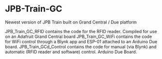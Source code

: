 # JPB-Train-GC
Newest version of JPB Train built on Grand Central / Due platform

JPB_Train_GC_RFID contains the code for the RFID reader.  Compiled for use on an Adafruit Grand Central board
JPB_Train_GC_WiFi contains the code for WiFi control through a Blynk app and ESP-01 attached to an Arduino Due board.
JPB_Train_GCd_Control contains the code for manual (via Blynk) and automatic (RFID reader and software) control.  Arduino Due Board.


